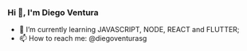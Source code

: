 ### Hi 👋, I'm Diego Ventura

- 🌱 I’m currently learning JAVASCRIPT, NODE, REACT and FLUTTER;
- 📫 How to reach me: @diegoventurasg
